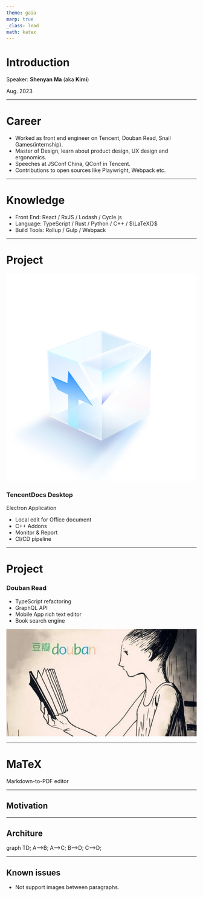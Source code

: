 ```yaml
---
theme: gaia
marp: true
_class: lead
math: katex
---
```


# Introduction
Speaker: **Shenyan Ma** (aka **Kimi**)

Aug. 2023

---
# Career


- Worked as front end engineer on Tencent, Douban Read, Snail Games(internship).
- Master of Design, learn about product design, UX design and ergonomics.
- Speeches at JSConf China, QConf in Tencent.
- Contributions to open sources like Playwright, Webpack etc.

---

# Knowledge

- Front End: React / RxJS / Lodash / Cycle.js
- Language: TypeScript / Rust / Python / C++ / $\LaTeX{}$
- Build Tools: Rollup / Gulp / Webpack

---

# Project

![bg right](./images/bg-pattern-head-eff397.png)

### TencentDocs Desktop

Electron Application
* Local edit for Office document
* C++ Addons
* Monitor & Report
* CI/CD pipeline

---

# Project

### Douban Read

* TypeScript refactoring
* GraphQL API
* Mobile App rich text editor
* Book search engine

![bg right 70%](./images/v2-254fb13c31a4c50521260397fb1631ac_ipico.jpg)

---

<!--
_class: lead
-->
# MaTeX

Markdown-to-PDF editor

---

## Motivation

---

## Architure

<div class="mermaid">
graph TD;
    A-->B;
    A-->C;
    B-->D;
    C-->D;
</div>

---

## Known issues

- Not support images between paragraphs.

<script src="https://unpkg.com/mermaid@10.3.1/dist/mermaid.min.js"></script>
<script>mermaid.initialize({startOnLoad:true});</script>
